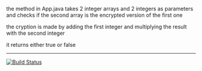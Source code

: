 
the method in App.java takes 2 integer arrays and 2 integers as parameters and 
checks if the second array is the encrypted version of the first one

the cryption is made by adding the first integer and multiplying the result with the second integer

it returns either true or false

-----

[![Build Status](https://travis-ci.org/mervemalli97/myDemoApp.svg?branch=master)](https://travis-ci.org/mervemalli97/myDemoApp)